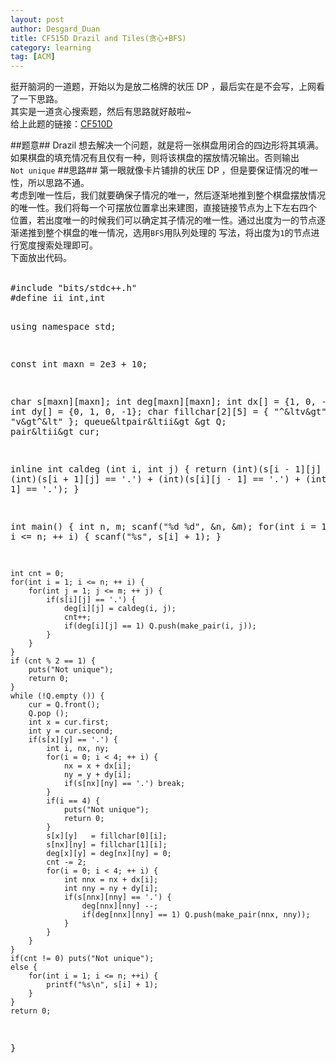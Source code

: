 ```yaml
---
layout: post
author: Desgard_Duan
title: CF515D Drazil and Tiles(贪心+BFS)
category: learning
tag: [ACM]
---
```

挺开脑洞的一道题，开始以为是放二格牌的状压 DP ，最后实在是不会写，上网看了一下思路。<br />
其实是一道贪心搜索题，然后有思路就好敲啦~<br />
给上此题的链接：[CF510D](http://codeforces.com/problemset/problem/515/D)<br />
<!-- more -->
##题意##
Drazil 想去解决一个问题，就是将一张棋盘用闭合的四边形将其填满。如果棋盘的填充情况有且仅有一种，则将该棋盘的摆放情况输出。否则输出<code>
Not unique</code>
##思路##
第一眼就像卡片铺排的状压 DP ，但是要保证情况的唯一性，所以思路不通。<br />
考虑到唯一性后，我们就要确保子情况的唯一，然后逐渐地推到整个棋盘摆放情况的唯一性。我们将每一个可摆放位置拿出来建图，直接链接节点为上下左右四个
位置，若出度唯一的时候我们可以确定其子情况的唯一性。通过出度为一的节点逐渐递推到整个棋盘的唯一情况，选用<code>BFS</code>用队列处理的
写法，将出度为<code>1</code>的节点进行宽度搜索处理即可。<br />
下面放出代码。<br /><br />
<div>
<pre class="brush: cpp">
#include "bits/stdc++.h"
#define ii int,int 

using namespace std;

const int maxn = 2e3 + 10;

char  s[maxn][maxn];
int deg[maxn][maxn];
int dx[] = {1, 0, -1, 0};
int dy[] = {0, 1, 0, -1};
char fillchar[2][5] = { "^&ltv&gt", "v&gt^&lt" };
queue&ltpair&ltii&gt &gt Q;
pair&ltii&gt cur;

inline int caldeg (int i, int j) {
    return (int)(s[i - 1][j] == '.') + (int)(s[i + 1][j] == '.') +
           (int)(s[i][j - 1] == '.') + (int)(s[i][j + 1] == '.');
}

int main() {
    int n, m;
    scanf("%d %d", &n, &m);
    for(int i = 1; i <= n; ++ i) {
        scanf("%s", s[i] + 1);
    }
    
    int cnt = 0;
    for(int i = 1; i <= n; ++ i) {
        for(int j = 1; j <= m; ++ j) {
            if(s[i][j] == '.') {
                deg[i][j] = caldeg(i, j);
                cnt++;
                if(deg[i][j] == 1) Q.push(make_pair(i, j));
            }
        }
    }
    if (cnt % 2 == 1) {
        puts("Not unique");
        return 0;
    }
    while (!Q.empty ()) {
        cur = Q.front();
        Q.pop ();
        int x = cur.first;
        int y = cur.second;
        if(s[x][y] == '.') {
            int i, nx, ny;
            for(i = 0; i < 4; ++ i) {
                nx = x + dx[i];
                ny = y + dy[i];
                if(s[nx][ny] == '.') break;
            }
            if(i == 4) {
                puts("Not unique");
                return 0;
            }
            s[x][y]   = fillchar[0][i];
            s[nx][ny] = fillchar[1][i];
            deg[x][y] = deg[nx][ny] = 0;
            cnt -= 2;
            for(i = 0; i < 4; ++ i) {
                int nnx = nx + dx[i];
                int nny = ny + dy[i];
                if(s[nnx][nny] == '.') {
                    deg[nnx][nny] --;
                    if(deg[nnx][nny] == 1) Q.push(make_pair(nnx, nny));
                }
            }
        }
    }
    if(cnt != 0) puts("Not unique");
    else {
        for(int i = 1; i <= n; ++i) {
            printf("%s\n", s[i] + 1);
        }
    }
    return 0;
}

</pre>
</div>